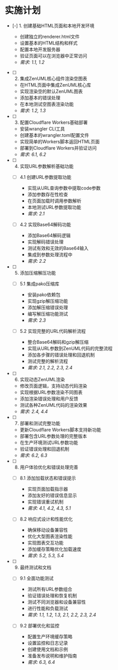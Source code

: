 # 实施计划

- [-] 1. 创建基础HTML页面和本地开发环境

  - 创建独立的renderer.html文件
  - 设置基本的HTML结构和样式
  - 配置本地开发服务器
  - 验证页面可以在浏览器中正常访问
  - _需求: 1.1, 1.2_

- [ ] 2. 集成ZenUML核心组件渲染空图表

  - 在HTML页面中集成ZenUML核心库
  - 实现渲染空的默认ZenUML图表
  - 添加基本的错误处理
  - 在本地测试空图表渲染功能
  - _需求: 1.2, 1.3_

- [ ] 3. 配置Cloudflare Workers基础部署

  - 安装wrangler CLI工具
  - 创建基本的wrangler.toml配置文件
  - 实现简单的Workers脚本返回HTML页面
  - 部署到Cloudflare Workers并验证访问
  - _需求: 6.1, 6.2_

- [ ] 4. 实现URL参数解析基础功能

  - [ ] 4.1 创建URL参数提取功能

    - 实现从URL查询参数中提取code参数
    - 添加参数存在性检查
    - 在页面加载时调用参数解析
    - 本地测试URL参数提取功能
    - _需求: 2.1_

  - [ ] 4.2 实现Base64解码功能
    - 添加Base64解码逻辑
    - 实现解码错误处理
    - 测试有效和无效的Base64输入
    - 集成到参数处理流程中
    - _需求: 2.2_

- [ ] 5. 添加压缩解压功能

  - [ ] 5.1 集成pako压缩库

    - 安装pako依赖包
    - 实现gzip解压缩功能
    - 添加解压缩错误处理
    - 编写解压缩功能测试
    - _需求: 2.3_

  - [ ] 5.2 实现完整的URL代码解析流程
    - 整合Base64解码和gzip解压缩
    - 实现从URL参数到ZenUML代码的完整流程
    - 添加各步骤的错误处理和回退机制
    - 测试完整的解析流程
    - _需求: 2.1, 2.2, 2.3, 2.4_

- [ ] 6. 实现动态ZenUML渲染

  - 修改页面逻辑，支持动态代码渲染
  - 实现根据URL参数渲染不同图表
  - 添加渲染错误处理和用户反馈
  - 测试各种ZenUML代码的渲染效果
  - _需求: 2.4, 4.4_

- [ ] 7. 部署和测试完整功能

  - 更新Cloudflare Workers脚本支持新功能
  - 部署包含URL参数处理的完整版本
  - 在生产环境测试URL参数功能
  - 验证错误处理和回退机制
  - _需求: 6.2, 6.3_

- [ ] 8. 用户体验优化和错误处理完善

  - [ ] 8.1 添加加载状态和错误提示

    - 实现页面加载指示器
    - 添加友好的错误信息显示
    - 实现错误重试机制
    - _需求: 4.1, 4.2, 4.3, 5.1_

  - [ ] 8.2 响应式设计和性能优化
    - 确保移动设备兼容性
    - 优化大型图表渲染性能
    - 实现图表交互功能
    - 添加缓存策略优化加载速度
    - _需求: 5.2, 5.3, 5.4_

- [ ] 9. 最终测试和文档

  - [ ] 9.1 全面功能测试

    - 测试所有URL参数组合
    - 验证错误处理和恢复机制
    - 测试不同浏览器和设备兼容性
    - 进行性能和负载测试
    - _需求: 1.1, 1.2, 1.3, 2.1, 2.2, 2.3, 2.4_

  - [ ] 9.2 部署优化和监控
    - 配置生产环境缓存策略
    - 设置监控和日志记录
    - 创建使用文档和示例
    - 准备发布说明和维护指南
    - _需求: 6.3, 6.4_
